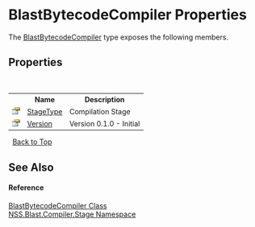 # BlastBytecodeCompiler Properties
 

The <a href="T_NSS_Blast_Compiler_Stage_BlastBytecodeCompiler">BlastBytecodeCompiler</a> type exposes the following members.


## Properties
&nbsp;<table><tr><th></th><th>Name</th><th>Description</th></tr><tr><td>![Public property](media/pubproperty.gif "Public property")</td><td><a href="P_NSS_Blast_Compiler_Stage_BlastBytecodeCompiler_StageType">StageType</a></td><td>
Compilation Stage</td></tr><tr><td>![Public property](media/pubproperty.gif "Public property")</td><td><a href="P_NSS_Blast_Compiler_Stage_BlastBytecodeCompiler_Version">Version</a></td><td>
Version 0.1.0 - Initial</td></tr></table>&nbsp;
<a href="#blastbytecodecompiler-properties">Back to Top</a>

## See Also


#### Reference
<a href="T_NSS_Blast_Compiler_Stage_BlastBytecodeCompiler">BlastBytecodeCompiler Class</a><br /><a href="N_NSS_Blast_Compiler_Stage">NSS.Blast.Compiler.Stage Namespace</a><br />